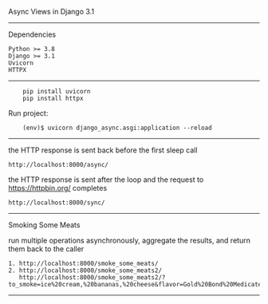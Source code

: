 Async Views in Django 3.1

******************
Dependencies

    Python >= 3.8
    Django >= 3.1
    Uvicorn
    HTTPX
***************************

        pip install uvicorn
        pip install httpx

Run project:

        (env)$ uvicorn django_async.asgi:application --reload

************************
the HTTP response is sent back before the first sleep call
    
    http://localhost:8000/async/

the HTTP response is sent after the loop and the request to https://httpbin.org/ completes

    http://localhost:8000/sync/
***************************

Smoking Some Meats 

run multiple operations asynchronously, aggregate the results, and return them back to the caller

    1. http://localhost:8000/smoke_some_meats/
    2. http://localhost:8000/smoke_some_meats2/
       http://localhost:8000/smoke_some_meats2/?to_smoke=ice%20cream,%20bananas,%20cheese&flavor=Gold%20Bond%20Medicated%20Powder

********************

